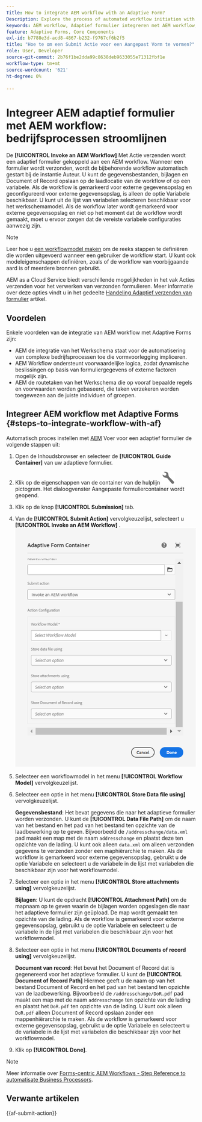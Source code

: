 ```yaml
---
Title: How to integrate AEM workflow with an Adaptive Form?
Description: Explore the process of automated workflow initiation with AEM Forms Submit Action.
keywords: AEM workflow, Adaptief formulier integreren met AEM workflow, AEM workflow voor verzenden van handeling aanroepen
feature: Adaptive Forms, Core Components
exl-id: b7788e3d-acd8-4867-b232-f9767cf6b2f5
title: "Hoe te om een Submit Actie voor een Aangepast Vorm te vormen?"
role: User, Developer
source-git-commit: 2b76f1be2dda99c8638deb9633055e71312fbf1e
workflow-type: tm+mt
source-wordcount: '621'
ht-degree: 0%

---
```


# Integreer AEM adaptief formulier met AEM workflow: bedrijfsprocessen stroomlijnen

De **[!UICONTROL Invoke an AEM Workflow]** Met Actie verzenden wordt een adaptief formulier gekoppeld aan een AEM workflow. Wanneer een formulier wordt verzonden, wordt de bijbehorende workflow automatisch gestart bij de instantie Auteur. U kunt de gegevensbestanden, bijlagen en Document of Record opslaan op de laadlocatie van de workflow of op een variabele. Als de workflow is gemarkeerd voor externe gegevensopslag en geconfigureerd voor externe gegevensopslag, is alleen de optie Variabele beschikbaar. U kunt uit de lijst van variabelen selecteren beschikbaar voor het werkschemamodel. Als de workflow later wordt gemarkeerd voor externe gegevensopslag en niet op het moment dat de workflow wordt gemaakt, moet u ervoor zorgen dat de vereiste variabele configuraties aanwezig zijn.

>[!NOTE]
>
>  Leer hoe u [een workflowmodel maken](https://experienceleague.adobe.com/docs/experience-manager-65/developing/extending-aem/extending-workflows/workflows-models.html?lang=en#extending-aem) om de reeks stappen te definiëren die worden uitgevoerd wanneer een gebruiker de workflow start. U kunt ook modeleigenschappen definiëren, zoals of de workflow van voorbijgaande aard is of meerdere bronnen gebruikt.

AEM as a Cloud Service biedt verschillende mogelijkheden in het vak Acties verzenden voor het verwerken van verzonden formulieren. Meer informatie over deze opties vindt u in het gedeelte [Handeling Adaptief verzenden van formulier](/help/forms/configure-submit-actions-core-components.md)  artikel.

## Voordelen

Enkele voordelen van de integratie van AEM workflow met Adaptive Forms zijn:

* AEM de integratie van het Werkschema staat voor de automatisering van complexe bedrijfsprocessen toe die vormvoorlegging impliceren.
* AEM Workflow ondersteunt voorwaardelijke logica, zodat dynamische beslissingen op basis van formuliergegevens of externe factoren mogelijk zijn.
* AEM de routetaken van het Werkschema die op vooraf bepaalde regels en voorwaarden worden gebaseerd, die taken verzekeren worden toegewezen aan de juiste individuen of groepen.

<!--
## Prerequisites

Before using the **[!UICONTROL Invoke an AEM Workflow]** Submit Action configure the following for the **[!UICONTROL AEM DS settings service]** configuration: 

* **[!UICONTROL Processing Server URL]**: The Processing Server is the server where the Forms or AEM Workflow is triggered. This can be same as the URL of the AEM author instance or another server.

* **[!UICONTROL Processing Server User Name]**: Workflow user's username

* **[!UICONTROL Processing Server Password]**: Workflow user's password -->

## Integreer AEM workflow met Adaptive Forms {#steps-to-integrate-workflow-with-af}

Automatisch proces instellen met [AEM](https://experienceleague.adobe.com/docs/experience-manager-65/developing/extending-aem/extending-workflows/workflows-models.html?lang=en#extending-aem) Voer voor een adaptief formulier de volgende stappen uit:

1. Open de Inhoudsbrowser en selecteer de **[!UICONTROL Guide Container]** van uw adaptieve formulier.
1. Klik op de eigenschappen van de container van de hulplijn ![Eigenschappen van hulplijnen](/help/forms/assets/configure-icon.svg) pictogram. Het dialoogvenster Aangepaste formuliercontainer wordt geopend.
1. Klik op de knop  **[!UICONTROL Submission]** tab.
1. Van de **[!UICONTROL Submit Action]** vervolgkeuzelijst, selecteert u **[!UICONTROL Invoke an AEM Workflow]** .
   ![Actieconfiguratie van Send Email](/help/forms/assets/configure-invoke-aem-workflow.png)

1. Selecteer een workflowmodel in het menu **[!UICONTROL Workflow Model]** vervolgkeuzelijst.
1. Selecteer een optie in het menu **[!UICONTROL Store Data file using]** vervolgkeuzelijst.

   **Gegevensbestand**: Het bevat gegevens die naar het adaptieve formulier worden verzonden. U kunt de **[!UICONTROL Data File Path]** om de naam van het bestand en het pad van het bestand ten opzichte van de laadbewerking op te geven. Bijvoorbeeld de `/addresschange/data.xml` pad maakt een map met de naam `addresschange` en plaatst deze ten opzichte van de lading. U kunt ook alleen `data.xml` om alleen verzonden gegevens te verzenden zonder een maphiërarchie te maken. Als de workflow is gemarkeerd voor externe gegevensopslag, gebruikt u de optie Variabele en selecteert u de variabele in de lijst met variabelen die beschikbaar zijn voor het workflowmodel.

1. Selecteer een optie in het menu **[!UICONTROL Store attachments using]** vervolgkeuzelijst.

   **Bijlagen**: U kunt de opdracht **[!UICONTROL Attachment Path]** om de mapnaam op te geven waarin de bijlagen worden opgeslagen die naar het adaptieve formulier zijn geüpload. De map wordt gemaakt ten opzichte van de lading. Als de workflow is gemarkeerd voor externe gegevensopslag, gebruikt u de optie Variabele en selecteert u de variabele in de lijst met variabelen die beschikbaar zijn voor het workflowmodel.

1. Selecteer een optie in het menu **[!UICONTROL Documents of record using]** vervolgkeuzelijst.

   **Document van record**: Het bevat het Document of Record dat is gegenereerd voor het adaptieve formulier. U kunt de **[!UICONTROL Document of Record Path]** Hiermee geeft u de naam op van het bestand Document of Record en het pad van het bestand ten opzichte van de laadbewerking. Bijvoorbeeld de `/addresschange/DoR.pdf` pad maakt een map met de naam `addresschange` ten opzichte van de lading en plaatst het `DoR.pdf` ten opzichte van de lading. U kunt ook alleen `DoR.pdf` alleen Document of Record opslaan zonder een mappenhiërarchie te maken. Als de workflow is gemarkeerd voor externe gegevensopslag, gebruikt u de optie Variabele en selecteert u de variabele in de lijst met variabelen die beschikbaar zijn voor het workflowmodel.
1. Klik op **[!UICONTROL Done]**.

>[!NOTE]
>
> Meer informatie over [Forms-centric AEM Workflows - Step Reference to automatisate Business Processors](/help/forms/aem-forms-workflow-step-reference.md).

<!--
## Best Practices

* When configuring the **[!UICONTROL Invoke an AEM Workflow]** Submit Action, select the appropriate workflow model that aligns with the desired business process.
* In case, the workflow involves external data storage, be sure to configure the workflow accordingly. It is recommended to set up variables appropriately and in accordance with any external storage requirements. -->

## Verwante artikelen

{{af-submit-action}}
